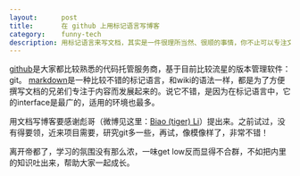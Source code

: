 ```yaml
---
layout:      post
title:       在 github 上用标记语言写博客
category:    funny-tech
description: 用标记语言来写文档，其实是一件很理所当然、很顺的事情，你不止可以专注文档的内容，还能非常容易的控制表现样式。问题的关键在于你习惯用标记语言没有。
---
```


[github][]是大家都比较熟悉的代码托管服务商，基于目前比较流星的版本管理软件：git。
[markdown][]是一种比较不错的标记语言，和wiki的语法一样，都是为了方便撰写文档的兄弟们专注于内容而发展起来的。说它不错，是因为在标记语言中，它的interface是最广的，适用的环境也最多。

用文档写博客要感谢彪哥（微博见这里：[Biao (tiger) Li][]）提出来。之前试过，没有得要领，近来项目需要，研究git多一些，再试，像模像样了，非常不错！

离开帝都了，学习的氛围没有那么浓，一味get low反而显得不合群，不如把内里的知识吐出来，帮助大家一起成长。


[github]: http://github.com "Github"
[markdown]: http://wowubuntu.com/markdown/ "Markdown 中文语法文档"
[Biao (tiger) Li]: http://weibo.com/ttigerli "Biao (tiger) Li"
